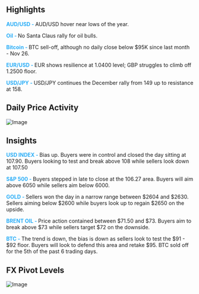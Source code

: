 
<h2>Highlights</h2>
<strong style="color: #2caef7;">AUD/USD - </strong> AUD/USD hover near lows of the year.

<strong style="color: #2caef7;">Oil - </strong> No Santa Claus rally for oil bulls.

<strong style="color: #2caef7;">Bitcoin - </strong> BTC sell-off, although no daily close below $95K since last month - Nov 26.

<strong style="color: #2caef7;">EUR/USD - </strong> EUR shows resilience at 1.0400 level; GBP struggles to climb off 1.2500 floor.

<strong style="color: #2caef7;">USD/JPY - </strong> USD/JPY continues the December rally from 149 up to resistance at 158.



<h2>Daily Price Activity</h2>
<img src="https://markleighedu.github.io/img/Dec-2024/26-Dec-2024/price.jpg" alt="Image"/>

<h2>Insights</h2>
<strong style="color: #2caef7;">USD INDEX - </strong> Bias up. Buyers were in control and closed the day sitting at 107.90. Buyers looking to test and break above 108 while sellers look down at 107.50

<strong style="color: #2caef7;">S&P 500 - </strong> Buyers stepped in late to close at the 106.27 area. Buyers will aim above 6050 while sellers aim below 6000.

<strong style="color: #2caef7;">GOLD - </strong> Sellers won the day in a narrow range between $2604 and $2630. Sellers aiming below $2600 while buyers look up to regain $2650 on the upside.

<strong style="color: #2caef7;">BRENT OIL - </strong> Price action contained between $71.50 and $73. Buyers aim to break above $73 while sellers target $72 on the downside.

<strong style="color: #2caef7;">BTC - </strong> The trend is down, the bias is down as sellers look to test the $91 - $92 floor. Buyers will look to defend this area and retake $95. BTC sold off for the 5th of the past 6 trading days.



<h2>FX Pivot Levels</h2>
<img src="https://markleighedu.github.io/img/Dec-2024/26-Dec-2024/pivot.jpg" alt="Image"/>
